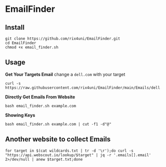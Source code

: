 # EmailFinder

## Install
```
git clone https://github.com/rix4uni/EmailFinder.git
cd EmailFinder
chmod +x email_finder.sh
```

## Usage

**Get Your Targets Email** change a `dell.com` with your target
```
curl -s https://raw.githubusercontent.com/rix4uni/EmailFinder/main/Emails/dell.com.txt
```

**Directly Get Emails From Website**
```
bash email_finder.sh example.com
```

**Showing Keys**
```
bash email_finder.sh example.com | cut -f1 -d"@"
```

## Another website to collect Emails
```
for target in $(cat wildcards.txt | tr -d '\r');do curl -s "https://api.webscout.io/lookup/$target" | jq -r '.emails[].email' 2>/dev/null | anew $target.txt;done
```

